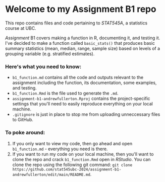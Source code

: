 # Welcome to my Assignment B1 repo
This repo contains files and code pertaining to *STAT545A*, a statistics course at UBC. 

*Assignment* B1 covers making a function in R, documenting it, and testing it. I've decided to make a function called `basic_stats()` that produces basic summary statistics (mean, median, range, sample size) based on levels of a grouping variable (e.g. stratified estimates). 

### Here's what you need to know:
* `b1_function.md` contains all the code and outputs relevant to the assignment including the function, its documentation, some examples, and testing.
* `b1_function.Rmd` is the file used to generate the `.md`.
* `assignment-b1-andrewfullerton.Rproj` contains the project-specific settings that you'll need to easily reproduce everything on your local machine.
* `.gitignore` is just in place to stop me from uploading unneccessary files to GitHub.

### To poke around:
1. If you only want to view my code, then go ahead and open `b1_function.md` - everything you need is there.
2. If you want to run my code on your local machine, then you'll want to clone the repo and crack `b1_function.Rmd` open in *RStudio*. You can clone the repo using the following git command: `git clone https://github.com/stat545ubc-2024/assignment-b1-andrewfullerton/edit/main/README.md`.
